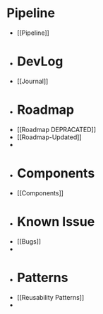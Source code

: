 # Pipeline
- [[Pipeline]]
- # DevLog
- [[Journal]]
- # Roadmap
- [[Roadmap DEPRACATED]]
- [[Roadmap-Updated]]
-
- # Components
- [[Components]]
- # Known Issue
- [[Bugs]]
-
- # Patterns
- [[Reusability Patterns]]
-